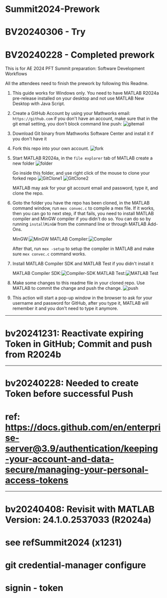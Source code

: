 # Summit2024-Prework

# BV20240306 - Try
# BV20240228 - Completed prework

This is for AE 2024 PFT Summit preparation: Software Development Workflows

All the attendees need to finish the prework by following this Readme.

1. This guide works for Windows only. You need to have MATLAB R2024a pre-release installed on your desktop and not use MATLAB New Desktop with Java Script.

2. Create a GitHub Account by using your Mathworks email: `https://github.com` if you don't have an account, make sure that in the git email setting, you don't block command line push:
   ![gitemail](gitemail.png) 

3. Download Git binary from Mathworks Software Center and install it if you don't have it

4. Fork this repo into your own account. ![fork](fork.png)

5. Start MATLAB R2024a, in the `file explorer` tab of MATLAB create a new folder
   ![folder](folder.png)
 
   Go inside this folder, and use right click of the mouse to clone your forked repo
   ![GitClone1](GitClone1.png) 
   ![GitClone2](GitClone2.png)

   MATLAB may ask for your git account email and password, type it, and clone the repo.

6. Goto the folder you have the repo has been cloned, in the MATLAB command window, run `mex convec.c` to compile a mex file. If it works, then you can go to next step, if that fails, you need to install MATLAB compiler and MinGW compiler if you didn't do so. You can do so by running `installMinGW` from the command line or through MATLAB Add-Ons. 

    MinGW:![MinGW](MinGW.png) 
    MATLAB Compiler:![Compiler](Compiler.png)

    After that, run `mex -setup` to setup the compiler in MATLAB and make sure `mex convec.c` command works.

7. Install MATLAB Compiler SDK and MATLAB Test if you didn't install it

    MATLAB Compiler SDK:![Compiler-SDK](Compiler-SDK.png)
    MATLAB Test:![MATLAB Test](MATLAB-Test.png)

8. Make some changes to this readme file in your cloned repo. Use MATLAB to commit the change and push the change. ![push](push.png)

9. This action will start a pop-up window in the browser to ask for your username and password for GitHub, after you type it, MATLAB will remember it and you don't need to type it anymore.
**********************************************
# bv20241231: Reactivate expiring Token in GitHub; Commit and push from R2024b

**********************************************
# bv20240228: Needed to create Token before successful Push
# ref: https://docs.github.com/en/enterprise-server@3.9/authentication/keeping-your-account-and-data-secure/managing-your-personal-access-tokens

**********************************************
# bv20240408: Revisit with MATLAB Version: 24.1.0.2537033 (R2024a)
# see refSummit2024 (x1231)
# git credential-manager configure
# signin - token
